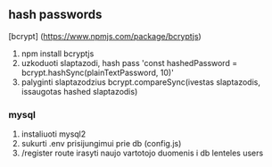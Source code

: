 ## hash passwords

[bcrypt] (https://www.npmjs.com/package/bcryptjs)

1. npm install bcryptjs
2. uzkoduoti slaptazodi, hash pass 'const hashedPassword = bcrypt.hashSync(plainTextPassword, 10)'
3. palyginti slaptazodzius bcrypt.compareSync(ivestas slaptazodis, issaugotas hashed slaptazodis)

### mysql

1. instaliuoti mysql2
2. sukurti .env prisijungimui prie db (config.js)
3. /register route irasyti naujo vartotojo duomenis i db lenteles users
